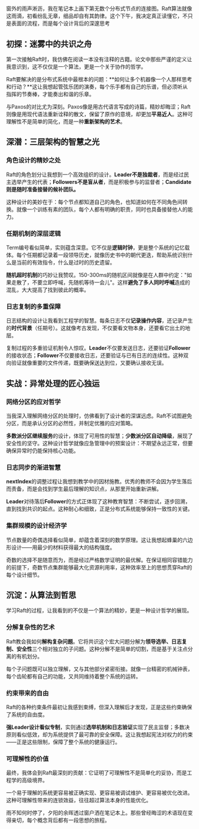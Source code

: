 # 

窗外的雨声淅沥，我在笔记本上画下第无数个分布式节点的连接图。Raft算法就像这雨滴，初看纷乱无章，细品却自有其韵律。这个下午，我决定真正读懂它，不只是表面的流程，而是每个设计背后的深邃思考

## 初探：迷雾中的共识之舟

第一次接触Raft时，我仿佛在阅读一本没有注释的古籍。论文中那些严谨的定义让我意识到，这不仅仅是一个算法，更是一个关于协作的哲学。

Raft要解决的是分布式系统中最根本的问题：**如何让多个机器像一个人那样思考和行动？**这让我想起管弦乐团的演奏，每个乐手都有自己的乐谱，但必须听从指挥的节奏棒，才能奏出和谐的乐章。

与Paxos的对比尤为深刻。Paxos像是用古代语言写成的诗篇，精妙却晦涩；Raft则像是用现代语法重新诠释的散文，保留了原作的意境，却更加**平易近人**。这种可理解性不是简单的简化，而是一种**重新架构的艺术**。

## 深潜：三层架构的智慧之光

### 角色设计的精妙之处

Raft的角色划分让我想到一个高效组织的设计。**Leader不是独裁者**，而是经过民主选举产生的代表；**Followers不是盲从者**，而是积极参与的监督者；**Candidate则是随时准备接替的候补团队。**

这种设计的美妙在于：每个节点都知道自己的角色，也知道如何在不同角色间转换。就像一个训练有素的团队，每个人都有明确的职责，同时也具备接替他人的能力。

### 任期机制的深层逻辑

Term编号看似简单，实则蕴含深意。它不仅是**逻辑时钟**，更是整个系统的记忆载体。每个任期都记录着一段领导历史，就像历史书中的朝代更迭，帮助系统识别什么是当前的有效指令，什么是过时的历史遗留。

**随机超时机制**的巧妙让我赞叹。150-300ms的随机区间就像是在人群中约定："如果走散了，不要立即呼喊，先随机等待一会儿"。这样**避免了多人同时呼喊**造成的混乱，大大提高了找到彼此的概率。

### 日志复制的多重保障

日志结构的设计让我看到工程学的智慧。每条日志不仅**记录操作内容**，还记录产生的**时代背景**（任期号）。这就像考古发现，不仅要看文物本身，还要看它出土的地层。

复制过程的多重验证机制令人惊叹。**Leader**不仅要发送日志，还要验证**Follower**的接收状态；**Follower**不仅要接收日志，还要验证与已有日志的连续性。这种双向验证就像重要的文件传递，既要确保送达到位，又要确认接收无误。

## 实战：异常处理的匠心独运

### 网络分区的应对哲学

当我深入理解网络分区的处理时，仿佛看到了设计者的深谋远虑。Raft不试图避免分区，而是承认分区的必然性，并制定优雅的应对策略。

**多数派分区继续服务**的设计，体现了可用性的智慧；**少数派分区自动降级**，展现了安全性的坚守。这种设计哲学就像应急管理中的预案设计：不期望永远正常，但要确保异常时仍能保持核心功能。

### 日志同步的渐进智慧

**nextIndex**的调整过程让我想到教学中的因材施教。优秀的教师不会因为学生落后而责备，而是会找到学生最后理解的知识点，从那里开始重新讲解。

**Leader**对待落后**Follower**的方式正体现了这种教育智慧：不断尝试，逐步回溯，直到找到共识的起点。这种耐心和细致，正是分布式系统能够保持一致性的关键。

### 集群规模的设计经济学

节点数量的奇偶选择看似简单，却蕴含着深刻的数学原理。这让我想起蜂巢的六边形设计——用最少的材料获得最大的结构强度。

奇数的选择不是随意而为，而是经过严格数学证明的最优解。在保证相同容错能力的前提下，奇数节点集群能够最大化资源利用率，这种效率至上的思想贯穿Raft的每个设计细节。

## 沉淀：从算法到哲思

学习Raft的过程，让我看到的不仅是一个算法的精妙，更是一种设计哲学的展现。

### 分解复杂性的艺术

Raft教会我如何**解构复杂问题**。它将共识这个宏大问题分解为**领导选举、日志复制、安全性**三个相对独立的子问题。这种分解不是简单的切割，而是基于关注点分离的有机划分。

每个子问题既可以独立理解，又与其他部分紧密衔接。就像一台精密的机械钟表，每个齿轮都有自己的功能，又共同维持着整个系统的运转。

### 约束带来的自由

Raft的各种约束条件最初让我感到束缚，但深入理解后才发现，正是这些约束确保了系统的自由度。

**强Leader设计看似专制**，实则通过**选举机制和日志验证**实现了民主监督；多数决原则看似低效，却为系统提供了最可靠的安全保障。这让我想起宪法对权力的约束——正是这些限制，保障了整个系统的健康运行。

### 可理解性的价值

最终，我体会到Raft最深刻的贡献：它证明了可理解性不是简单化的妥协，而是工程学的高级境界。

一个易于理解的系统更容易被正确实现、更容易被调试维护、更容易被优化改进。这种可理解性带来的连锁效益，往往超过算法本身的性能优化。

雨不知何时停了，夕阳的余晖透过窗户洒在笔记本上。那些曾经晦涩的术语现在变得亲切，每个概念背后都有一段思想的旅程。

